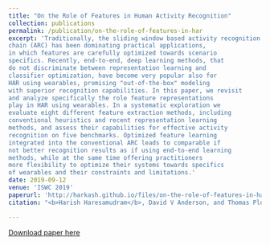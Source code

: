 ```yaml
---
title: "On the Role of Features in Human Activity Recognition"
collection: publications
permalink: /publication/on-the-role-of-features-in-har
excerpt: 'Traditionally, the sliding window based activity recognition
chain (ARC) has been dominating practical applications,
in which features are carefully optimized towards scenario
specifics. Recently, end-to-end, deep learning methods, that
do not discriminate between representation learning and
classifier optimization, have become very popular also for
HAR using wearables, promising "out-of-the-box" modeling
with superior recognition capabilities. In this paper, we revisit
and analyze specifically the role feature representations
play in HAR using wearables. In a systematic exploration we
evaluate eight different feature extraction methods, including
conventional heuristics and recent representation learning
methods, and assess their capabilities for effective activity
recognition on five benchmarks. Optimized feature learning
integrated into the conventional ARC leads to comparable if
not better recognition results as if using end-to-end learning
methods, while at the same time offering practitioners
more flexibility to optimize their systems towards specifics
of wearables and their constraints and limitations.'
date: 2019-09-12
venue: 'ISWC 2019'
paperurl: 'http://harkash.github.io/files/on-the-role-of-features-in-har.pdf'
citation: "<b>Harish Haresamudram</b>, David V Anderson, and Thomas Ploetz. On the role of features in human activity recognition. In Proceedings of the 23rd International Symposium on Wearable Computers, pages 78-88. ACM, 2019."

---
```


[Download paper here](paperurl: 'http://harkash.github.io/files/on-the-role-of-features-in-har.pdf')
